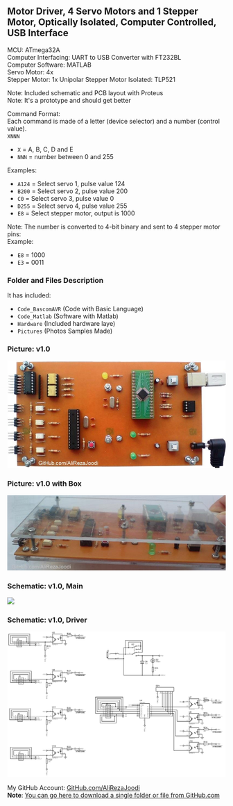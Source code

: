 ## Motor Driver, 4 Servo Motors and 1 Stepper Motor, Optically Isolated, Computer Controlled, USB Interface
	   
MCU:			ATmega32A    
Computer Interfacing:	UART to USB Converter with FT232BL    
Computer Software:	MATLAB   
Servo Motor:		4x  
Stepper Motor:		1x Unipolar Stepper Motor
Isolated:		TLP521  

Note: Included schematic and PCB layout with Proteus  
Note: It's a prototype and should get better

Command Format:  
Each command is made of a letter (device selector) and a number (control value).   
`XNNN`
- `X` = A, B, C, D and E
- `NNN` = number between 0 and 255

Examples:
- `A124` = Select servo 1, pulse value 124
- `B200` = Select servo 2, pulse value 200
- `C0` = Select servo 3, pulse value 0
- `D255` = Select servo 4, pulse value 255
- `E8` = Select stepper motor, output is 1000

Note: The number is converted to 4-bit binary and sent to 4 stepper motor pins:  
Example:
- `E8` = 1000
- `E3` = 0011

### Folder and Files Description
It has included:
- `Code_BascomAVR` (Code with Basic Language)
- `Code_Matlab` (Software with Matlab)
- `Hardware` (Included hardware laye)
- `Pictures` (Photos Samples Made)

### Picture: v1.0
![](Pictures/v1.0.jpg)

### Picture: v1.0 with Box
![](Pictures/v1.0_Box.jpg)

### Schematic: v1.0, Main
![](Hardware/v1.1.png)

### Schematic: v1.0, Driver
![](Hardware/v1.0_Driver.png)

My GitHub Account: [GitHub.com/AliRezaJoodi](https://github.com/AliRezaJoodi)  
**Note**: [You can go here to download a single folder or file from GitHub.com](https://minhaskamal.github.io/DownGit/#/home)
